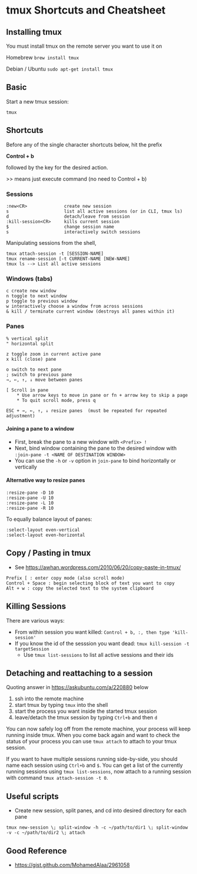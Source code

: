 # tmux Shortcuts and Cheatsheet

## Installing tmux

You must install tmux on the remote server you want to use it on

Homebrew
`brew install tmux`

Debian / Ubuntu
`sudo apt-get install tmux`

## Basic

Start a new tmux session:

`tmux`

## Shortcuts

Before any of the single character shortcuts below, hit the prefix

__Control + b__

followed by the key for the desired action.

\>\> means just execute command (no need to Control + b)

### Sessions
```
:new<CR>              create new session
s                     list all active sessions (or in CLI, tmux ls)
d                     detach/leave from session
:kill-session<CR>     kills current session
$                     change session name
s                     interactively switch sessions
```

Manipulating sessions from the shell,
```
tmux attach-session -t [SESSION-NAME]
tmux rename-session [-t CURRENT-NAME [NEW-NAME]
tmux ls --> List all active sessions
```
### Windows (tabs)
```
c create new window
n toggle to next window
p toggle to previous window
w interactively choose a window from across sessions
& kill / terminate current window (destroys all panes within it)
```

### Panes

```
% vertical split
" horizontal split

z toggle zoom in current active pane
x kill (close) pane

o switch to next pane
; switch to previous pane
→, ←, ↑, ↓ move between panes

[ Scroll in pane
    * Use arrow keys to move in pane or fn + arrow key to skip a page
    * To quit scroll mode, press q

ESC + →, ←, ↑, ↓ resize panes  (must be repeated for repeated adjustment)
```

#### Joining a pane to a window
- First, break the pane to a new window with `<Prefix> !`
- Next, bind window containing the pane to the desired window with `:join-pane -t <NAME OF DESTINATION WINDOW>`
- You can use the `-h` or `-v` option in `join-pane` to bind horizontally or vertically

#### Alternative way to resize panes
```
:resize-pane -D 10
:resize-pane -U 10
:resize-pane -L 10
:resize-pane -R 10
```

To equally balance layout of panes:
```
:select-layout even-vertical
:select-layout even-horizontal
```

## Copy / Pasting in tmux
* See https://awhan.wordpress.com/2010/06/20/copy-paste-in-tmux/
```
Prefix [ : enter copy mode (also scroll mode)
Control + Space : begin selecting block of text you want to copy
Alt + w : copy the selected text to the system clipboard
```

## Killing Sessions
There are various ways:
* From within session you want killed: `Control + b, :, then type 'kill-session'`
* If you know the id of the sesssion you want dead: `tmux kill-session -t targetSession`
   * Use `tmux list-sessions` to list all active sessions and their ids


## Detaching and reattaching to a session
Quoting answer in https://askubuntu.com/a/220880 below

1. ssh into the remote machine
2. start tmux by typing `tmux` into the shell
3. start the process you want inside the started tmux session
4. leave/detach the tmux session by typing `Ctrl+b` and then `d`

You can now safely log off from the remote machine, your process will keep running inside tmux. When you come back again and want to check the status of your process you can use `tmux attach` to attach to your tmux session.

If you want to have multiple sessions running side-by-side, you should name each session using `Ctrl+b` and `$`. You can get a list of the currently running sessions using `tmux list-sessions`, now attach to a running session with command `tmux attach-session -t 0`.

## Useful scripts
* Create new session, split panes, and cd into desired directory for each pane
```
tmux new-session \; split-window -h -c ~/path/to/dir1 \; split-window -v -c ~/path/to/dir2 \; attach
```

## Good Reference
* https://gist.github.com/MohamedAlaa/2961058

